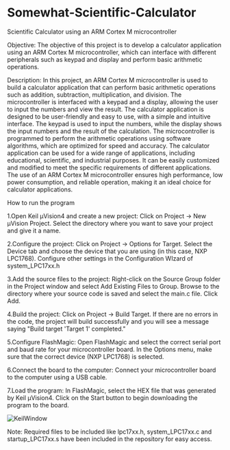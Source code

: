 # Somewhat-Scientific-Calculator
Scientific Calculator using an ARM Cortex M microcontroller

Objective: The objective of this project is to develop a calculator application using an ARM Cortex M microcontroller, which can interface with different peripherals such as keypad and display and perform basic arithmetic operations.



Description: In this project, an ARM Cortex M microcontroller is used to build a calculator application that can perform basic arithmetic operations such as addition, subtraction, multiplication, and division. The microcontroller is interfaced with a keypad and a display, allowing the user to input the numbers and view the result.
The calculator application is designed to be user-friendly and easy to use, with a simple and intuitive interface. The keypad is used to input the numbers, while the display shows the input numbers and the result of the calculation. The microcontroller is programmed to perform the arithmetic operations using software algorithms, which are optimized for speed and accuracy.
The calculator application can be used for a wide range of applications, including educational, scientific, and industrial purposes. It can be easily customized and modified to meet the specific requirements of different applications. The use of an ARM Cortex M microcontroller ensures high performance, low power consumption, and reliable operation, making it an ideal choice for calculator applications.


How to run the program

1.Open Keil µVision4 and create a new project: Click on Project → New µVision Project. Select the directory where you want to save your project and give it a name.

2.Configure the project: Click on Project → Options for Target. Select the Device tab and choose the device that you are using (in this case, NXP LPC1768). Configure other settings in the Configuration WIzard of system_LPC17xx.h

3.Add the source files to the project: Right-click on the Source Group folder in the Project window and select Add Existing Files to Group. Browse to the directory where your source code is saved and select the main.c file. Click Add.

4.Build the project: Click on Project → Build Target. If there are no errors in the code, the project will build successfully and you will see a message saying "Build target 'Target 1' completed."

5.Configure FlashMagic: Open FlashMagic and select the correct serial port and baud rate for your microcontroller board. In the Options menu, make sure that the correct device (NXP LPC1768) is selected.

6.Connect the board to the computer: Connect your microcontroller board to the computer using a USB cable.

7.Load the program: In FlashMagic, select the HEX file that was generated by Keil µVision4. Click on the Start button to begin downloading the program to the board.

![KeilWindow](https://user-images.githubusercontent.com/55918941/235949179-088c6686-c390-41d4-9d32-6745f9a30f7d.png)



Note: Required files to be included like lpc17xx.h, system_LPC17xx.c and startup_LPC17xx.s have been included in the repository for easy access.
